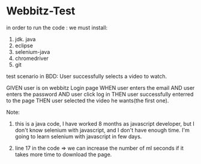 # Webbitz-Test

in order to run the code : 
we must install:
1. jdk. java
2. eclipse
3. selenium-java
4. chromedriver
5. git


test scenario in BDD: User successfully selects a video to watch.

GIVEN user is on webbitz Login page
WHEN user enters the email
AND user enters the password
AND user click log in
THEN user successfully enterred to the page
THEN user selected the video he wants(the first one).



Note:
1. this is a java code, I have worked 8 months as javascript developer, but I don't know selenium with javascript, and I don't have enough time.
I'm going to learn selenium with javascript in few days.


2. line 17 in the code => we can increase the number of ml seconds if it takes more time to download the page.

